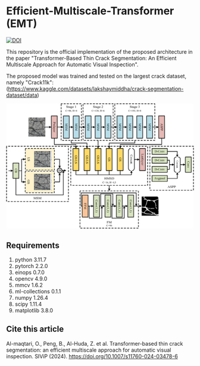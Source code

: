 # Efficient-Multiscale-Transformer (EMT)

[![DOI](https://zenodo.org/badge/796794978.svg)](https://zenodo.org/doi/10.5281/zenodo.11166041)

This repository is the official implementation of the proposed architecture in the paper "Transformer-Based Thin Crack Segmentation: An Efficient Multiscale Approach for Automatic Visual Inspection".

The proposed model was trained and tested on the largest crack dataset, namely "Crack11k": (https://www.kaggle.com/datasets/lakshaymiddha/crack-segmentation-dataset/data)

![alt text](https://github.com/Omaralmaqtari/Efficient-Multiscale-Transformer/blob/main/Model%20Architecture.png?raw=true)

## Requirements
1. python 3.11.7
2. pytorch 2.2.0
3. einops 0.7.0
4. opencv 4.9.0
5. mmcv 1.6.2
6. ml-collections 0.1.1
7. numpy 1.26.4
8. scipy 1.11.4
9. matplotlib 3.8.0

## Cite this article
Al-maqtari, O., Peng, B., Al-Huda, Z. et al. Transformer-based thin crack segmentation: an efficient multiscale approach for automatic visual inspection. SIViP (2024). https://doi.org/10.1007/s11760-024-03478-6
